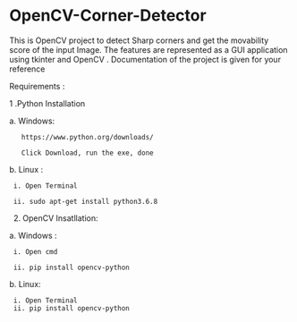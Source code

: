 # OpenCV-Corner-Detector
This is OpenCV project to detect Sharp corners and get the movability score of the input Image.
The features are represented as a GUI application using tkinter and OpenCV .
Documentation of the project is given for your reference

Requirements :

1 .Python Installation

 a. Windows:
 
       https://www.python.org/downloads/ 
  
       Click Download, run the exe, done 
  
 b. Linux : 
 
     i. Open Terminal
  
     ii. sudo apt-get install python3.6.8
  
2. OpenCV Insatllation:

 a. Windows :
 
     i. Open cmd 
     
     ii. pip install opencv-python 
     
 b. Linux: 
 
     i. Open Terminal 
     ii. pip install opencv-python
  
  
 
 
